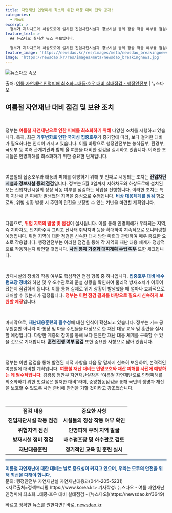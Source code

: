 ```yaml
---
title: 자연재난 인명피해 최소화 위한 태풍 대비 전략 공개!
categories:
  - News
excerpt: >
  정부가 지하차도와 하상도로에 설치된 진입차단시설과 경보시설 등의 정상 작동 여부를 점검하고, 설치 중인 사업…
feature_text: >
  ## 뉴스다오 실시간 뉴스 속보입니다.

  정부가 지하차도와 하상도로에 설치된 진입차단시설과 경보시설 등의 정상 작동 여부를 점검하고, 설치 중인 사업…
feature_image: 'https://newsdao.kr/res/images/meta/newsdao_breakingnews.jpg'
image: 'https://newsdao.kr/res/images/meta/newsdao_breakingnews.jpg'
---
```


![뉴스다오 속보](https://newsdao.kr/res/images/meta/newsdao_breakingnews.jpg)

<p>출처: <a href="https://newsdao.kr/3649" rel="dofollow">여름 자연재난 인명피해 최소화…태풍·호우 대비 실태점검 - 행정안전부</a> | 뉴스다오</p>

<h2 data-ke-size="size26">여름철 자연재난 대비 점검 및 보완 조치</h2>

<p data-ke-size="size16">&nbsp;</p>

정부는 <b><span style="color: #ee2323;">여름철 자연재난으로 인한 피해를 최소화하기 위해</span></b> 다양한 조치를 시행하고 있습니다. 특히, 최근 <b><span style="color: #1a5490;">기후변화로 인한 국지성 집중호우</span></b>가 증가함에 따라, 보다 철저한 대비가 필요하다는 인식이 커지고 있습니다. 이를 바탕으로 행정안전부는 농식품부, 환경부, 국토부 등 여러 관계기관과 함께 올 여름을 대비한 점검을 실시하고 있습니다. 이러한 조치들은 인명피해를 최소화하기 위한 중요한 단계입니다.

<p data-ke-size="size16">&nbsp;</p>

여름철의 집중호우와 태풍의 피해를 예방하기 위해 첫 번째로 시행되는 조치는 <b><span style="background-color: #21538527;">진입차단시설과 경보시설 등의 점검</span></b>입니다. 정부는 5월 3일까지 지하차도와 하상도로에 설치된 모든 진입차단시설의 정상 작동 여부를 점검하는 작업을 진행합니다. 이러한 조치는 특히 지난해 큰 피해가 발생했던 지역을 중심으로 수행됩니다. <b><span style="color: #1a5490;">비상 대응체계를 점검</span></b> 함으로써, 위험 상황 발생 시 주민의 안전을 보장할 수 있는 기반을 마련할 계획입니다.

<p data-ke-size="size16">&nbsp;</p>

다음으로, <b><span style="color: #ee2323;">위험 지역의 발굴 및 점검</span></b>이 실시됩니다. 이를 통해 인명피해가 우려되는 지역, 즉 지하차도, 반지하주택 그리고 산사태 취약지역 등을 확대하여 지속적으로 모니터링할 예정입니다. 위험 지역에 대한 점검은 신속한 대처 방안 마련과 관련하여 매우 중요한 요소로 작용합니다. 행정안전부는 이러한 점검을 통해 각 지역의 재난 대응 체계가 정상적으로 작동하는지 확인할 것입니다. <b><span style="background-color: #21538527;">사전 통제 기준과 대피계획 수립 여부</span></b> 또한 체크됩니다.

<p data-ke-size="size16">&nbsp;</p>

방재시설의 정비와 작동 여부도 핵심적인 점검 항목 중 하나입니다. <b><span style="color: #1a5490;">집중호우 대비 배수펌프장 정비</span></b>와 하천 및 우·오수관로의 준설 상황을 확인하여 물리적 방재조치가 이루어졌는지 점검하게 됩니다. 이를 통해 실제로 위기 상황이 발생했을 때 얼마나 효과적으로 대처할 수 있는지가 결정됩니다. <b><span style="color: #ee2323;">정부는 이런 점검 결과를 바탕으로 필요시 신속하게 보완할 예정</span></b>입니다.

<p data-ke-size="size16">&nbsp;</p>

마지막으로, <b><span style="color: #1a5490;">재난대응훈련의 필수성</span></b>에 대한 인식이 확산되고 있습니다. 정부는 기초 공무원뿐만 아니라 이·통장 및 마을 주민들을 대상으로 한 재난 대응 교육 및 훈련을 실시할 예정입니다. 다양한 계층의 참여를 통해 보다 튼튼한 재난 대응 체계를 구축할 수 있을 것으로 기대합니다. <b><span style="background-color: #21538527;">훈련 진행 여부 점검</span></b> 또한 중요한 사항으로 남아 있습니다.

<p data-ke-size="size16">&nbsp;</p>

정부는 이번 점검을 통해 발견된 지적 사항을 다음 달 말까지 신속히 보완하여, 본격적인 여름철에 대비할 계획입니다. <b><span style="color: #ee2323;">여름철 재난 대비는 인명보호와 재산 피해를 사전에 예방하는 데 필수적입니다</span></b>. 김광용 행안부 자연재난실장은 “여름철 자연재난으로 인명피해를 최소화하기 위한 첫걸음은 철저한 대비”라며, 중앙합동점검을 통해 국민의 생명과 재산을 보호할 수 있도록 사전 준비에 만전을 기할 것이라고 강조했습니다.

<p data-ke-size="size16">&nbsp;</p>

<table style="width: 100%; border-collapse: collapse;">
  <tr>
    <td style="text-align: center; height: 17px;"><b>점검 내용</b></td>
    <td style="text-align: center; height: 17px;"><b>중요한 사항</b></td>
  </tr>
  <tr>
    <td style="text-align: center; height: 17px;"><b>진입차단시설 작동 점검</b></td>
    <td style="text-align: center; height: 17px;"><b>시설들의 정상 작동 여부 확인</b></td>
  </tr>
  <tr>
    <td style="text-align: center; height: 17px;"><b>위험지역 점검</b></td>
    <td style="text-align: center; height: 17px;"><b>인명피해 우려 지역 발굴</b></td>
  </tr>
  <tr>
    <td style="text-align: center; height: 17px;"><b>방재시설 정비 점검</b></td>
    <td style="text-align: center; height: 17px;"><b>배수펌프장 및 하수관로 검토</b></td>
  </tr>
  <tr>
    <td style="text-align: center; height: 17px;"><b>재난대응훈련</b></td>
    <td style="text-align: center; height: 17px;"><b>정기적인 교육 및 훈련 실시</b></td>
  </tr>
</table>

<hr style="border: 1px solid #215385;">
<b><span style="color: #1a5490;">여름철 자연재난에 대한 대비는 날로 중요성이 커지고 있으며, 우리는 모두의 안전을 위해 최선을 다해야 합니다.</span></b> <br>
문의: 행정안전부 자연재난실 자연재난대응과(044-205-5231) <br>
<자료출처=정책브리핑 https://www.korea.kr> 
기사작성: 뉴스다오 - 여름 자연재난 인명피해 최소화…태풍·호우 대비 실태점검 - [뉴스다오](https://newsdao.kr/3649) 

빠르고 정확한 뉴스를 원한다면? 바로, <a href="https://newsdao.kr" rel="dofollow">newsdao.kr</a>


